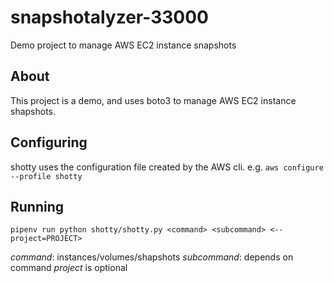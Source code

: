# snapshotalyzer-33000

Demo project to manage AWS EC2 instance snapshots

## About

This project is a demo, and uses boto3 to manage AWS EC2 instance shapshots.

## Configuring

shotty uses the configuration file created by the AWS cli. e.g.
`aws configure --profile shotty`

## Running

`pipenv run python shotty/shotty.py <command> <subcommand> <--project=PROJECT>`

*command*: instances/volumes/shapshots
*subcommand*: depends on command
*project* is optional
